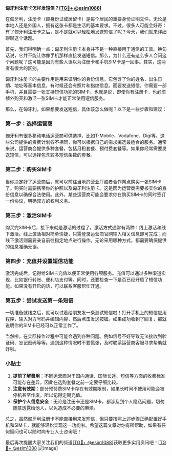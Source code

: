 **匈牙利注册卡怎样发短信？[[TG💪+ @esim1088](https://t.me/s/esim1088)]**

在匈牙利，注册卡（即身份证或居留卡）是每个居民的重要身份证明文件。无论是本地人还是外国人，拥有这张卡都是生活的基本要求。不过，很多人可能会好奇：有了匈牙利注册卡之后，是不是就可以轻松地发送短信了呢？今天，我们就来详细聊聊这个话题。

首先，我们得明确一点：匈牙利注册卡本身并不是一种直接用于通信的工具。换句话说，它并不能让你像手机那样直接发送短信。那么，为什么还有这么多人会问这个问题呢？这可能是因为有些人误以为注册卡和手机SIM卡是一回事。其实，这两者有很大的区别。

匈牙利注册卡的主要作用是用来证明你的身份信息。它包含了你的姓名、出生日期、地址等基本信息，有时候还会有照片和指纹信息。而要发送短信，你需要一部手机，并且需要一张支持短信功能的SIM卡。也就是说，即使你有注册卡，也必须额外购买和激活一张SIM卡才能正常使用短信服务。

那么，在匈牙利，如果想要发送短信，具体该怎么做呢？以下是一些步骤和建议：

### 第一步：选择运营商

匈牙利有很多移动电话运营商可供选择，比如T-Mobile、Vodafone、Digi等。这些公司提供的资费计划各不相同，你可以根据自己的需求挑选最适合的服务。通常来说，运营商会提供多种套餐，包括月租套餐、预付费套餐等。如果你经常需要发送短信，可以选择包含较多短信条数的套餐。

### 第二步：购买SIM卡

当你决定好了运营商后，就可以前往当地的营业厅或者合作网点购买一张SIM卡了。购买时需要携带你的护照以及匈牙利注册卡。这是因为运营商需要核实你的身份信息以确保合法使用。此外，某些运营商可能会要求你在购买SIM卡的同时签订一份协议，明确双方的权利义务。

### 第三步：激活SIM卡

购买完SIM卡后，接下来就是激活的过程了。激活方式通常有两种：线上激活和线下激活。线上激活相对简单快捷，只需登录运营商官网输入相关信息即可完成；而线下激活则需要亲自前往指定地点进行操作。无论采用哪种方式，都需要确保提供的信息准确无误。

### 第四步：充值并设置短信功能

激活完成后，记得给SIM卡充值以便正常使用各项服务。充值可以通过多种渠道实现，比如银行转账、便利店支付等。同时，还要检查一下是否已经开启了短信功能。如果没有开启的话，可以联系客服帮忙开通。

### 第五步：尝试发送第一条短信

一切准备就绪之后，就可以试着给朋友发一条测试短信啦！打开手机上的短信应用程序，输入对方号码并编辑内容，然后点击发送按钮。如果成功收到了回复，那就说明你的SIM卡已经可以正常工作了。

当然啦，在实际操作过程中可能会遇到各种问题。例如信号不好导致无法接收到验证码、忘记密码等等。遇到这种情况时不要慌张，及时联系运营商客服寻求帮助就好啦。

### 小贴士

1. **提前了解费用**：不同运营商对于国内通话、国际长途、短信等方面的收费标准可能存在差异，因此在选购套餐之前一定要仔细比较。
2. **注意有效期**：部分预付费SIM卡存在有效期限制，如果长时间不使用可能会被停机甚至作废，所以记得定期充值。
3. **保护个人信息安全**：无论是注册卡还是SIM卡，都涉及到个人隐私问题，切勿随意透露给他人，以免造成不必要的麻烦。

总之，虽然匈牙利注册卡不能直接用来发短信，但只要按照上述步骤正确配置好手机和SIM卡，就能够轻松实现这一功能啦。希望这篇文章对你有所帮助，如果有任何疑问也可以随时向专业人士咨询哦！

最后再次提醒大家关注我们的频道[[TG💪+ @esim1088](https://t.me/s/esim1088)]获取更多实用资讯吧！[[TG💪+ @esim1088](https://t.me/s/esim1088) ![Image](https://i.postimg.cc/4NQfJmqS/Snipaste-2025-05-13-00-14-12.png)]
